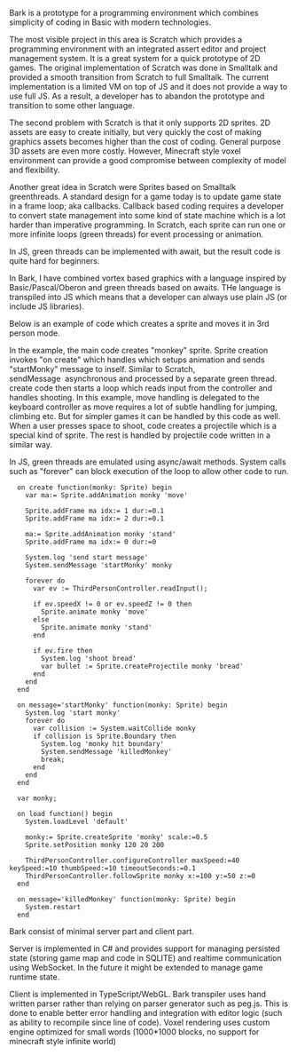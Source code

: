 Bark is a prototype for a programming environment which combines simplicity of coding in Basic with modern technologies. 

The most visible project in this area is Scratch which provides a programming environment with an integrated assert editor and project management system. It is a great system for a quick prototype of 2D games. The original implementation of Scratch was done in Smalltalk and provided a smooth transition from Scratch to full Smalltalk. The current implementation is a limited VM on top of JS and it does not provide a way to use full JS. As a result, a developer has to abandon the prototype and transition to some other language. 

The second problem with Scratch is that it only supports 2D sprites. 2D assets are easy to create initially, but very quickly the cost of making graphics assets becomes higher than the cost of coding. General purpose 3D assets are even more costly. However, Minecraft style voxel environment can provide a good compromise between complexity of model and flexibility.

Another great idea in Scratch were Sprites based on Smalltalk greenthreads. A standard design for a game today is to update game state in a frame loop; aka callbacks. Callback based coding requires a developer to convert state management into some kind of state machine which is a lot harder than imperative programming. In Scratch, each sprite can run one or more infinite loops (green threads) for event processing or animation. 

In JS, green threads can be implemented with await, but the result code is quite hard for beginners.

In Bark, I have combined vortex based graphics with a language inspired by Basic/Pascal/Oberon and green threads based on awaits. THe language is transpiled into JS which means that a developer can always use plain JS (or include JS libraries). 

Below is an example of code which creates a sprite and moves it in 3rd person mode.

In the example, the main code creates "monkey" sprite. Sprite creation invokes "on create" which handles which setups animation and sends "startMonky" message to inself. Similar to Scratch, sendMessage  asynchronous and processed by a separate green thread. create code then starts a loop which reads input from the controller and handles shooting. In this example, move handling is delegated to the keyboard controller as move requires a lot of subtle handling for jumping, climbing etc. But for simpler games it can be handled by this code as well. When a user presses space to shoot, code creates a projectile which is a special kind of sprite. The rest is handled by projectile code written in a similar way. 

In JS, green threads are emulated using async/await methods. System calls such as "forever" can block execution of the loop to allow other code to run.

```
  on create function(monky: Sprite) begin
    var ma:= Sprite.addAnimation monky 'move'

    Sprite.addFrame ma idx:= 1 dur:=0.1 
    Sprite.addFrame ma idx:= 2 dur:=0.1

    ma:= Sprite.addAnimation monky 'stand'
    Sprite.addFrame ma idx:= 0 dur:=0

    System.log 'send start message'
    System.sendMessage 'startMonky' monky

    forever do
      var ev := ThirdPersonController.readInput();

      if ev.speedX != 0 or ev.speedZ != 0 then
        Sprite.animate monky 'move'
      else
        Sprite.animate monky 'stand'
      end

      if ev.fire then
        System.log 'shoot bread'
        var bullet := Sprite.createProjectile monky 'bread'
      end
    end
  end

  on message='startMonky' function(monky: Sprite) begin
    System.log 'start monky'
    forever do
      var collision := System.waitCollide monky
      if collision is Sprite.Boundary then
        System.log 'monky hit boundary'
        System.sendMessage 'killedMonkey'
        break;
      end
    end
  end

  var monky;

  on load function() begin
    System.loadLevel 'default'

    monky:= Sprite.createSprite 'monky' scale:=0.5
    Sprite.setPosition monky 120 20 200

    ThirdPersonController.configureController maxSpeed:=40 keySpeed:=10 thumbSpeed:=10 timeoutSeconds:=0.1
    ThirdPersonController.followSprite monky x:=100 y:=50 z:=0
  end

  on message='killedMonkey' function(monky: Sprite) begin
    System.restart
  end
```

Bark consist of minimal server part and client part. 

Server is implemented in C# and provides support for managing persisted state (storing game map and code in SQLITE) and realtime communication using WebSocket. In the future it might be extended to manage game runtime state.

Client is implemented in TypeScript/WebGL. Bark transpiler uses hand written parser rather than relying on parser generator such as peg.js. This is done to enable better error handling and integration with editor logic (such as ability to recompile since line of code). Voxel rendering uses custom engine optimized for small words (1000*1000 blocks, no support for minecraft style infinite world)

